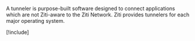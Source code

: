 A tunneler is purpose-built software designed to connect applications which are not Ziti-aware to the Ziti Network.
Ziti provides tunnelers for each major operating system.

[!include[](../downloads/tunneler.md)]
